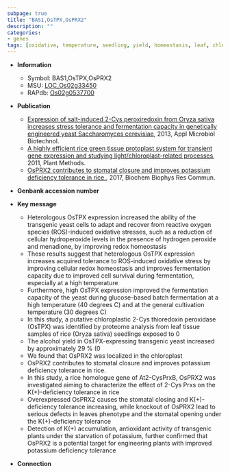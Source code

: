 ```yaml
---
subpage: true
title: "BAS1,OsTPX,OsPRX2"
description: ""
categories:
- genes
tags: [oxidative, temperature, seedling, yield, homeostasis, leaf, chloroplast, tolerance, potassium, stomatal]
---
```


* **Information**  
    + Symbol: BAS1,OsTPX,OsPRX2  
    + MSU: [LOC_Os02g33450](http://rice.plantbiology.msu.edu/cgi-bin/ORF_infopage.cgi?orf=LOC_Os02g33450)  
    + RAPdb: [Os02g0537700](http://rapdb.dna.affrc.go.jp/viewer/gbrowse_details/irgsp1?name=Os02g0537700)  

* **Publication**  
    + [Expression of salt-induced 2-Cys peroxiredoxin from Oryza sativa increases stress tolerance and fermentation capacity in genetically engineered yeast Saccharomyces cerevisiae](http://www.ncbi.nlm.nih.gov/pubmed?term=Expression+of+salt-induced+2-Cys+peroxiredoxin+from+Oryza+sativa+increases+stress+tolerance+and+fermentation+capacity+in+genetically+engineered+yeast+Saccharomyces+cerevisiae%5BTitle%5D), 2013, Appl Microbiol Biotechnol.
    + [A highly efficient rice green tissue protoplast system for transient gene expression and studying light/chloroplast-related processes](http://www.ncbi.nlm.nih.gov/pubmed?term=A+highly+efficient+rice+green+tissue+protoplast+system+for+transient+gene+expression+and+studying+light/chloroplast-related+processes%5BTitle%5D), 2011, Plant Methods.
    + [OsPRX2 contributes to stomatal closure and improves potassium deficiency tolerance in rice.](http://www.ncbi.nlm.nih.gov/pubmed?term=OsPRX2+contributes+to+stomatal+closure+and+improves+potassium+deficiency+tolerance+in+rice.%5BTitle%5D), 2017, Biochem Biophys Res Commun.

* **Genbank accession number**  

* **Key message**  
    + Heterologous OsTPX expression increased the ability of the transgenic yeast cells to adapt and recover from reactive oxygen species (ROS)-induced oxidative stresses, such as a reduction of cellular hydroperoxide levels in the presence of hydrogen peroxide and menadione, by improving redox homeostasis
    + These results suggest that heterologous OsTPX expression increases acquired tolerance to ROS-induced oxidative stress by improving cellular redox homeostasis and improves fermentation capacity due to improved cell survival during fermentation, especially at a high temperature
    + Furthermore, high OsTPX expression improved the fermentation capacity of the yeast during glucose-based batch fermentation at a high temperature (40 degrees C) and at the general cultivation temperature (30 degrees C)
    + In this study, a putative chloroplastic 2-Cys thioredoxin peroxidase (OsTPX) was identified by proteome analysis from leaf tissue samples of rice (Oryza sativa) seedlings exposed to 0
    + The alcohol yield in OsTPX-expressing transgenic yeast increased by approximately 29 % (0
    + We found that OsPRX2 was localized in the chloroplast
    + OsPRX2 contributes to stomatal closure and improves potassium deficiency tolerance in rice.
    + In this study, a rice homologue gene of At2-CysPrxB, OsPRX2 was investigated aiming to characterize the effect of 2-Cys Prxs on the K(+)-deficiency tolerance in rice
    + Overexpressed OsPRX2 causes the stomatal closing and K(+)-deficiency tolerance increasing, while knockout of OsPRX2 lead to serious defects in leaves phenotype and the stomatal opening under the K(+)-deficiency tolerance
    + Detection of K(+) accumulation, antioxidant activity of transgenic plants under the starvation of potassium, further confirmed that OsPRX2 is a potential target for engineering plants with improved potassium deficiency tolerance

* **Connection**  



